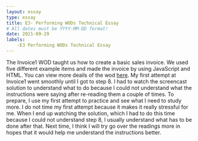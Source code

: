 ```yaml
---
layout: essay
type: essay
title: E3- Performing WODs Technical Essay
# All dates must be YYYY-MM-DD format!
date: 2021-09-29
labels:
    -E3 Performing WODs Technical Essay
---
```


The Invoice1 WOD taught us how to create a basic sales invoice. We used five different example items and made the invoice by using JavaScript and HTML. You can view more deails of the wod [here](https://dport96.github.io/ITM352/morea/060.expressions-operators/experience-invoice1.html).
My first attempt at Invoice1 went smoothly until I got to step 8. I had to watch the screencast solution to understand what to do because I could not understand what the instructions were saying after re-reading them a couple of times.
To prepare, I use my first attempt to practice and see what I need to study more. I do not time my first attempt because it makes it really stressful for me. When I end up watching the solution, which I had to do this time because I could not understand step 8, I usually understand what has to be done after that.
Next time, I think I will try go over the readings more in hopes that it would help me understand the instructions better.